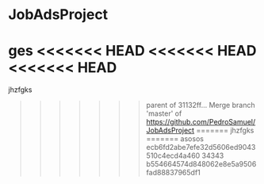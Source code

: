 # JobAdsProject
ges
<<<<<<< HEAD
<<<<<<< HEAD
<<<<<<< HEAD
=======
jhzfgks
>>>>>>> parent of 31132ff... Merge branch 'master' of https://github.com/PedroSamuel/JobAdsProject
=======
jhzfgks
=======
asosos
>>>>>>> ecb6fd2abe7efe32d5606ed9043510c4ecd4a460
34343
>>>>>>> b554664574d848062e8e5a9506fad88837965df1
